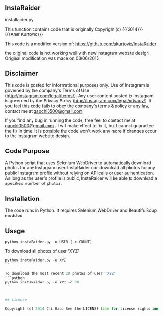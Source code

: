 ## InstaRaider

instaRaider.py

This function contains code that is originally Copyright (c) {{{2014}}} {{{Amir Kurtovic}}}

This code is a modified version of: https://github.com/akurtovic/InstaRaider

the original code is not working well with new instagram website design
Original modification was made on 03/06/2015

## Disclaimer
This code is posted for informational purposes only. Use of Instagram is governed by the company's Terms of Use (http://instagram.com/legal/terms/). Any user content posted to Instagram is governed by the Privacy Policy (http://instagram.com/legal/privacy/). If you feel this code fails to obey the company's terms & policy or any law, contact me at gaochi0500@gmail.com

If you find any bug in running the code, free feel to contact me at gaochi0500@gmail.com . I will make effect to fix it, but I cannot guarantee the fix in time. It is possible the code won't work any more if changes occur to the instagram website design.

## Code Purpose

A Python script that uses Selenium WebDriver to automatically download photos for any Instagram user.
InstaRaider can download all photos for any public Instagram profile without relying on API calls or user authentication. As long as the user's profile is public, InstaRaider will be able to download a specified number of photos.

## Installation

The code runs in Python. It requires Selenium WebDriver and BeautifulSoup modules

## Usage
```python
python instaRaider.py -u USER [-c COUNT]
```

To download all photos of user 'XYZ'
```python
python instaRaider.py -u XYZ
``

To download the most recent 20 photos of user 'XYZ'
```python
python instaRaider.py -u XYZ -c 20
``


## License

Copyright (c) 2014 Chi Gao. See the LICENSE file for license rights and limitations (MIT).


